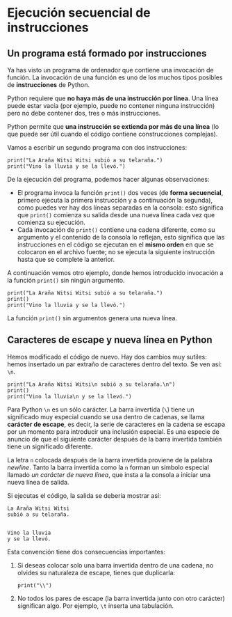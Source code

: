 # Ejecución secuencial de instrucciones

## Un programa está formado por instrucciones

Ya has visto un programa de ordenador que contiene una invocación de función. La invocación de una función es uno de los muchos tipos posibles de **instrucciones** de Python.

Python requiere que **no haya más de una instrucción por línea**. Una línea puede estar vacía (por ejemplo, puede no contener ninguna instrucción) pero no debe contener dos, tres o más instrucciones. 

Python permite que **una instrucción se extienda por más de una línea** (lo que puede ser útil cuando el código contiene construcciones complejas).

Vamos a escribir un segundo programa con dos instrucciones:

```
print("La Araña Witsi Witsi subió a su telaraña.")
print("Vino la lluvia y se la llevó.")
```
De la ejecución del programa, podemos hacer algunas observaciones:

* El programa invoca la función `print()` dos veces (de **forma secuencial**, primero ejecuta la primera instrucción y a continuación la segunda), como puedes ver hay dos líneas separadas en la consola: esto significa que `print()` comienza su salida desde una nueva línea cada vez que comienza su ejecución.
* Cada invocación de `print()` contiene una cadena diferente, como su argumento y el contenido de la consola lo reflejan, esto significa que las instrucciones en el código se ejecutan en el **mismo orden** en que se colocaron en el archivo fuente; no se ejecuta la siguiente instrucción hasta que se complete la anterior.

A continuación vemos otro ejemplo, donde hemos introducido invocación a la función `print()` sin ningún argumento. 

```
print("La Araña Witsi Witsi subió a su telaraña.")
print()
print("Vino la lluvia y se la llevó.")
```

La función `print()` sin argumentos genera una nueva línea.

## Caracteres de escape y nueva línea en Python

Hemos modificado el código de nuevo. Hay dos cambios muy sutiles: hemos insertado un par extraño de caracteres dentro del texto. Se ven así: `\n`.

```
print("La Araña Witsi Witsi\n subió a su telaraña.\n")
print()
print("Vino la lluvia\n y se la llevó.")
```

Para Python `\n` es un sólo carácter. La barra invertida (`\`) tiene un significado muy especial cuando se usa dentro de cadenas, se llama **carácter de escape**, es decir, la serie de caracteres en la cadena se escapa por un momento para introducir una inclusión especial. Es una especie de anuncio de que el siguiente carácter después de la barra invertida también tiene un significado diferente.

La letra `n` colocada después de la barra invertida proviene de la palabra *newline*. Tanto la barra invertida como la `n` forman un símbolo especial llamado *un carácter de nueva línea*, que insta a la consola a iniciar una nueva línea de salida.

Si ejecutas el código, la salida se debería mostrar así:

```
La Araña Witsi Witsi
subió a su telaraña.


Vino la lluvia
y se la llevó. 
```

Esta convención tiene dos consecuencias importantes:

1. Si deseas colocar solo una barra invertida dentro de una cadena, no olvides su naturaleza de escape, tienes que duplicarla:
    ```
    print("\\")
    ```
2. No todos los pares de escape (la barra invertida junto con otro carácter) significan algo. Por ejemplo, `\t` inserta una tabulación.

